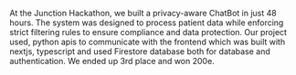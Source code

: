 At the Junction Hackathon, we built a privacy-aware ChatBot in just 48 hours. The system was designed to process patient data while enforcing strict filtering rules to ensure compliance and data protection.
Our project used, python apis to communicate with the frontend which was built with nextjs, typescript and used Firestore database both for database and authentication. We ended up 3rd place and won 200e.
